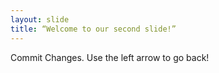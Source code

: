 ```yaml
---
layout: slide
title: “Welcome to our second slide!”
---
```

Commit Changes.
Use the left arrow to go back!
